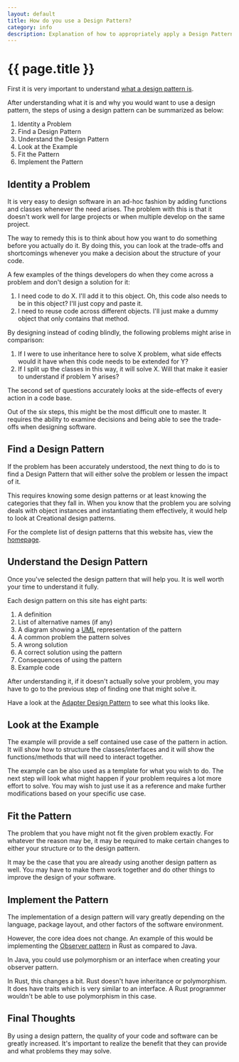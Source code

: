 ```yaml
---
layout: default
title: How do you use a Design Pattern?
category: info
description: Explanation of how to appropriately apply a Design Pattern.
---
```


{{ page.title }}
================

First it is very important to understand [what a design pattern is][what].

After understanding what it is and why you would want to use a design pattern,
the steps of using a design pattern can be summarized as below:

1. Identity a Problem
2. Find a Design Pattern
3. Understand the Design Pattern
4. Look at the Example
5. Fit the Pattern
6. Implement the Pattern

## Identity a Problem

It is very easy to design software in an ad-hoc fashion by adding functions and
classes whenever the need arises. The problem with this is that it doesn't work
well for large projects or when multiple develop on the same project.

The way to remedy this is to think about how you want to do something before you
actually do it. By doing this, you can look at the trade-offs and shortcomings
whenever you make a decision about the structure of your code.

A few examples of the things developers do when they come across a problem and
don't design a solution for it:

1. I need code to do X. I'll add it to this object. Oh, this code also needs to
   be in this object? I'll just copy and paste it.
2. I need to reuse code across different objects. I'll just make a dummy object
   that only contains that method.

By designing instead of coding blindly, the following problems might arise
in comparison:

1. If I were to use inheritance here to solve X problem, what side effects would
   it have when this code needs to be extended for Y?
2. If I split up the classes in this way, it will solve X. Will that make it
   easier to understand if problem Y arises?

The second set of questions accurately looks at the side-effects of every action
in a code base.

Out of the six steps, this might be the most difficult one to master. It
requires the ability to examine decisions and being able to see the trade-offs
when designing software.

## Find a Design Pattern

If the problem has been accurately understood, the next thing to do is to find a
Design Pattern that will either solve the problem or lessen the impact of it.

This requires knowing some design patterns or at least knowing the categories
that they fall in. When you know that the problem you are solving deals with
object instances and instantiating them effectively, it would help to look at
Creational design patterns.

For the complete list of design patterns that this website has, view the
[homepage][home].

## Understand the Design Pattern

Once you've selected the design pattern that will help you. It is well worth
your time to understand it fully.

Each design pattern on this site has eight parts:

1. A definition
2. List of alternative names (if any)
3. A diagram showing a [UML][uml] representation of the pattern
4. A common problem the pattern solves
5. A wrong solution
6. A correct solution using the pattern
7. Consequences of using the pattern
8. Example code

After understanding it, if it doesn't actually solve your problem, you may have
to go to the previous step of finding one that might solve it.

Have a look at the [Adapter Design Pattern][adapter] to see what this looks
like.

## Look at the Example

The example will provide a self contained use case of the pattern in action. It
will show how to structure the classes/interfaces and it will show the
functions/methods that will need to interact together.

The example can be also used as a template for what you wish to do. The next
step will look what might happen if your problem requires a lot more effort to
solve. You may wish to just use it as a reference and make further
modifications based on your specific use case.


## Fit the Pattern

The problem that you have might not fit the given problem exactly. For whatever
the reason may be, it may be required to make certain changes to either your
structure or to the design pattern.

It may be the case that you are already using another design pattern as well.
You may have to make them work together and do other things to improve the
design of your software.

## Implement the Pattern

The implementation of a design pattern will vary greatly depending on the
language, package layout, and other factors of the software environment.

However, the core idea does not change. An example of this would be implementing
the [Observer pattern][observer] in Rust as compared to Java.

In Java, you could use polymorphism or an interface when creating your observer
pattern.

In Rust, this changes a bit. Rust doesn't have inheritance or polymorphism. It
does have traits which is very similar to an interface. A Rust programmer
wouldn't be able to use polymorphism in this case.

## Final Thoughts

By using a design pattern, the quality of your code and software can be greatly
increased. It's important to realize the benefit that they can provide and what
problems they may solve.

[home]: /
[what]: /rust-design-patterns/what/
[observer]: /rust-design-patterns/observer/
[adapter]: /rust-design-patterns/adapter/
[uml]: http://en.wikipedia.org/wiki/Unified_Modeling_Language
